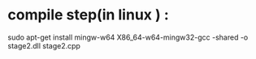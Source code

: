 <h1>compile step(in linux ) :</h1>
sudo apt-get install mingw-w64
X86_64-w64-mingw32-gcc -shared -o stage2.dll stage2.cpp
